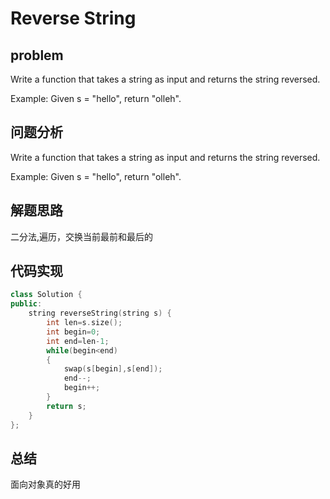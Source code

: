 # Reverse String 
## problem 
Write a function that takes a string as input and returns the string reversed.

Example:
Given s = "hello", return "olleh". 
## 问题分析
Write a function that takes a string as input and returns the string reversed.

Example:
Given s = "hello", return "olleh". 
## 解题思路
二分法,遍历，交换当前最前和最后的
## 代码实现
```C++
class Solution {
public:
    string reverseString(string s) {
        int len=s.size();
        int begin=0;
        int end=len-1;
        while(begin<end)
        {
            swap(s[begin],s[end]);
            end--;
            begin++;
        }
        return s;
    }
};
```
## 总结
面向对象真的好用
